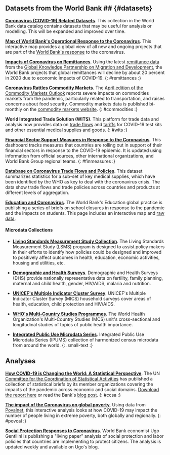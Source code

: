 
## Datasets from the World Bank ## {#datasets}

**[Coronavirus (COVID-19) Related Datasets][ddh]**.
This collection in the World Bank data catalog contains datasets that may be useful for analysis or modelling.
This will be expanded and improved over time.

**[Map of World Bank's Operational Response to the Coronavirus][wb-cvmap]**.
This interactive map provides a global view of all new and ongoing projects that are part
of the [World Bank's response][wb-covid] to the coronavirus.

**[Impacts of Coronavirus on Remittances][remittances]**.
Using the latest [remittance data](https://www.knomad.org/data/remittances) from the
[Global Knowledge Partnership on Migration and Development](https://www.knomad.org/),
the World Bank projects that global remittances will decline by about 20 percent
in 2020 due to economic impacts of COVID-19.
{: #remittances :}

**[Coronavirus Rattles Commodity Markets][commodities]**.
The [April edition of the Commodity Markets Outlook](https://openknowledge.worldbank.org/bitstream/handle/10986/33624/CMO-April-2020.pdf)
reports severe impacts on commodities markets from the pandemic, particularly related to transportation, and raises concerns
about food security. Commodity markets data is published bi-monthly on the
[commodity markets website](https://www.worldbank.org/en/research/commodity-markets).
{: #commodities :}

**World Integrated Trade Solution (WITS)**.
This platform for trade data and analysis now provides data on
[trade flows](https://wits.worldbank.org/trade/covid-19-medical-products.aspx) and
[tariffs](https://wits.worldbank.org/tariff/trains/country-byhs6product.aspx?lang=en)
for COVID-19 test kits and other essential medical supplies and goods.
{: #wits :}

**[Financial Sector Support Measures in Response to the Coronavirus][fci-map]**.
This dashboard tracks measures that countries are rolling out in support of their financial sectors in response to the COVID-19
epidemic. It is updated using information from official sources, other international organizations, and World Bank Group
regional teams.
{: #finmeasures :}

**[Database on Coronavirus Trade Flows and Policies][wb-trade]**.
This dataset summarizes statistics for a sub-set of key medical supplies, which
have been identified by the WHO as key to deal with the coronavirus crisis. The
data show trade flows and trade policies across countries and products at
different levels of aggregation.

**[Education and Coronavirus][jp]**.
The World Bank's Education global practice is publishing a series of briefs on school closures in
response to the pandemic and the impacts on students. This page includes an interactive map and
[raw data][jp-csv].

#### Microdata Collections ####

* **[Living Standards Measurement Study Collection][lsms]**.
  The Living Standards Measurement Study (LSMS) program is designed to assist policy makers in their efforts to identify how policies could be designed and improved to positively affect outcomes in health, education, economic activities, housing and utilities, etc.

* **[Demographic and Health Surveys][dhs]**.
  Demographic and Health Surveys (DHS) provide nationally representative data on fertility, family planning, maternal and child health, gender, HIV/AIDS, malaria and nutrition.

* **[UNICEF's Multiple Indicator Cluster Survey][mics]**.
  UNICEF's Multiple Indicator Cluster Survey (MICS) household surveys cover areas of health, education, child protection and HIV/AIDS.

* **[WHO's Multi-Country Studies Programmes][who]**.
  The World Health Organization's Multi-Country Studies (MCS) unit's cross-sectional and longitudinal studies of topics of public health importance.

* **[Integrated Public Use Microdata Series][ipums]**.
  Integrated Public Use Microdata Series (IPUMS) collection of harmonized census microdata from around the world.
{: .small-text :}

## Analyses ##

**[How COVID-19 is Changing the World: A Statistical Perspective][ccsa]**.
The UN [Committee for the Coordination of Statistical Activities](https://unstats.un.org/unsd/ccsa)
has published a collection of statistical briefs by its member organizations covering the impacts of the 
pandemic across economic and social domains.  [Download the report here][ccsa] or read the Bank's
[blog post](https://blogs.worldbank.org/opendata/how-covid-19-changing-world-statistical-perspective-international-agencies).
{: #ccsa :}

**[The impact of the Coronavirus on global poverty][blog-pov1]**.
Using data from [Povalnet][povcal], this interactive analysis looks at how COVID-19 may impact
the number of people living in extreme poverty, both globally and regionally.
{: #povcal :}

**[Social Protection Responses to Coronavirus][ugo]**.
World Bank economist Ugo Gentilini is publishing
a "living paper" analysis of social protection and labor policies that countries are implementing to
protect citizens. The analysis is updated weekly and available on Ugo's blog.


[ccsa]: https://unstats.un.org/unsd/ccsa/documents/covid19-report-ccsa.pdf
[ddh]: https://datacatalog.worldbank.org/search?search_api_views_fulltext_op=AND&f%5B0%5D=field_collection_field%3A2026&sort_by=field_wbddh_modified_date
[lsms]: https://microdatalib.worldbank.org/index.php/catalog/LSMS
[who]: https://microdata.worldbank.org/index.php/catalog/WHO
[mics]: https://microdata.worldbank.org/index.php/catalog/MICS
[dhs]: https://microdata.worldbank.org/index.php/catalog/dhs
[ipums]: https://microdata.worldbank.org/index.php/catalog/ipums

[ugo]: http://www.ugogentilini.net/

[jp]: https://www.worldbank.org/en/data/interactive/2020/03/24/world-bank-education-and-covid-19
[jp-csv]: https://dataviz.worldbank.org/t/EdStats/views/covid19/dsh_simple.csv

[wb-cvmap]: https://maps.worldbank.org/?COVID19=true
[wb-covid]: https://www.worldbank.org/en/who-we-are/news/coronavirus-covid19

[wb-trade]: https://www.worldbank.org/en/data/interactive/2020/04/02/database-on-coronavirus-covid-19-trade-flows-and-policies
[fci-map]: https://dataviz.worldbank.org/views/FS-COVID19/Overview?:embed=y&:isGuestRedirectFromVizportal=y&:display_count=n&:showAppBanner=false&:origin=viz_share_link&:showVizHome=n
[blog-pov1]: https://blogs.worldbank.org/opendata/impact-covid-19-coronavirus-global-poverty-why-sub-saharan-africa-might-be-region-hardest
[povcal]: http://iresearch.worldbank.org/PovcalNet/home.aspx
[remittances]: https://www.worldbank.org/en/news/press-release/2020/04/22/world-bank-predicts-sharpest-decline-of-remittances-in-recent-history
[commodities]: https://www.worldbank.org/en/news/feature/2020/04/23/coronavirus-shakes-commodity-markets
